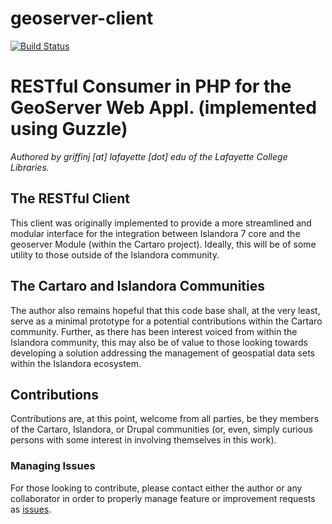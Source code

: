 geoserver-client
================
[![Build Status](https://travis-ci.org/LafayetteCollegeLibraries/geoserver-client.svg)](https://travis-ci.org/LafayetteCollegeLibraries/geoserver-client)

# RESTful Consumer in PHP for the GeoServer Web Appl. (implemented using Guzzle)

_Authored by griffinj [at] lafayette [dot] edu of the Lafayette College Libraries._

## The RESTful Client
This client was originally implemented to provide a more streamlined and modular interface for the integration between Islandora 7 core and the geoserver Module (within the Cartaro project).  Ideally, this will be of some utility to those outside of the Islandora community.

## The Cartaro and Islandora Communities
The author also remains hopeful that this code base shall, at the very least, serve as a minimal prototype for a potential contributions within the Cartaro community.  Further, as there has been interest voiced from within the Islandora community, this may also be of value to those looking towards developing a solution addressing the management of geospatial data sets within the Islandora ecosystem.

## Contributions
Contributions are, at this point, welcome from all parties, be they members of the Cartaro, Islandora, or Drupal communities (or, even, simply curious persons with some interest in involving themselves in this work).

### Managing Issues
For those looking to contribute, please contact either the author or any collaborator in order to properly manage feature or improvement requests as [issues](/LafayetteCollegeLibraries/geoserver-client/issues).
